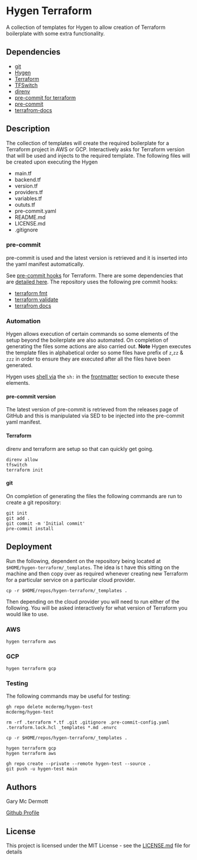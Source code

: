 # Hygen Terraform

A collection of templates for Hygen to allow creation of Terraform boilerplate with some extra functionality.

## Dependencies

- [git](https://git-scm.com/)
- [Hygen](https://www.hygen.io/)
- [Terraform](https://www.terraform.io/)
- [TFSwitch](https://tfswitch.warrensbox.com/)
- [direnv](https://direnv.net/)
- [pre-commit for terraform](https://github.com/antonbabenko/pre-commit-terraform)
- [pre-commit](https://github.com/antonbabenko/pre-commit-terraform)
- [terrafrom-docs](https://github.com/terraform-docs/terraform-docs#installation)

## Description

The collection of templates will create the required boilerplate for a Terraform project in AWS or GCP. Interactively asks for Terraform version that will be used and injects to the required template. The following files will be created upon executing the Hygen

- main.tf
- backend.tf
- version.tf
- providers.tf
- variables.tf
- oututs.tf
- pre-commit.yaml
- README.md
- LICENSE.md
- .gitignore

### pre-commit
pre-commit is used and the latest version is retrieved and it is inserted into the yaml manifest automatically.  

See [pre-commit hooks](https://github.com/antonbabenko/pre-commit-terraform) for Terraform. There are some dependencies that are [detailed here](https://github.com/antonbabenko/pre-commit-terraform#1-install-dependencies). The repository uses the following pre commit hooks:

* [terraform fmt](https://github.com/antonbabenko/pre-commit-terraform#terraform_fmt)
* [terraform validate](https://github.com/antonbabenko/pre-commit-terraform#terraform_validate)
* [terrafrom docs](https://github.com/antonbabenko/pre-commit-terraform#terraform_docs)


### Automation

Hygen allows execution of certain commands so some elements of the setup beyond the boilerplate are also automated. On completion of generating the files some actions are also carried out. **Note** Hygen executes the template files in alphabetical order so some files have prefix of `z`,`zz` & `zzz` in order to ensure they are executed after all the files have been generated.

Hygen uses [shell via](https://www.hygen.io/docs/templates/#shell) the `sh:` in the [frontmatter](https://www.hygen.io/docs/templates/#all-frontmatter-properties) section to execute these elements.


#### pre-commit version

The latest version of pre-commit is retrieved from the releases page of GitHub and this is manipulated via SED to be injected into the pre-commit yaml manifest.  

#### Terraform

direnv and terraform are setup so that can quickly get going.

```
direnv allow
tfswitch
terraform init
```

#### git

On completion of generating the files the following commands are run to create a git repository:

```
git init
git add .
git commit -m 'Initial commit'
pre-commit install
```

## Deployment

Run the following, dependent on the repository being located at `$HOME/hygen-terraform/_templates`. The idea is t have this sitting on the machine and then copy over as required whenever creating new Terraform for a particular service on a particular cloud provider.

```
cp -r $HOME/repos/hygen-terraform/_templates .
```

Then depending on the cloud provider you will need to run either of the following. You will be asked interactively for what version of Terraform you would like to use.

### AWS
```
hygen terraform aws
```

### GCP
```
hygen terraform gcp
```

### Testing

The following commands may be useful for testing:

```
gh repo delete mcdermg/hygen-test
mcdermg/hygen-test

rm -rf .terraform *.tf .git .gitignore .pre-commit-config.yaml .terraform.lock.hcl _templates *.md .envrc

cp -r $HOME/repos/hygen-terraform/_templates .

hygen terraform gcp
hygen terraform aws

gh repo create --private --remote hygen-test --source .
git push -u hygen-test main
```

## Authors

Gary Mc Dermott

<a href="https://github.com/mcdermg" target="_blank">Github Profile</a>

## License

This project is licensed under the MIT License - see the [LICENSE.md](LICENSE.md) file for details
